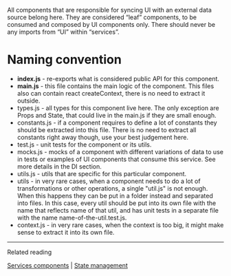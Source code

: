 All components that are responsible for syncing UI with an external data source belong here. They
are considered “leaf” components, to be consumed and composed by UI components only. There should
never be any imports from “UI” within “services”.

# Naming convention

-   **index.js** - re-exports what is considered public API for this component.
-   **main.js** - this file contains the main logic of the component. This files also can contain
    react createContext, there is no need to extract it outside.
-   types.js - all types for this component live here. The only exception are Props and State, that
    could live in the main.js if they are small enough.
-   constants.js - if a component requires to define a lot of constants they should be extracted
    into this file. There is no need to extract all constants right away though, use your best
    judgement here.
-   test.js - unit tests for the component or its utils.
-   mocks.js - mocks of a component with different variations of data to use in tests or examples of
    UI components that consume this service. See more details in the DI section.
-   utils.js - utils that are specific for this particular component.
-   utils - in very rare cases, when a component needs to do a lot of transformations or other
    operations, a single "util.js" is not enough. When this happens they can be put in a folder
    instead and separated into files. In this case, every util should be put into its own file with
    the name that reflects name of that util, and has unit tests in a separate file with the name
    name-of-the-util.test.js.
-   context.js - in very rare cases, when the context is too big, it might make sense to extract it
    into its own file.

---

Related reading

[Services components](../../../components%20architecture/components-types/services) |
[State management](../../components/state-management)
